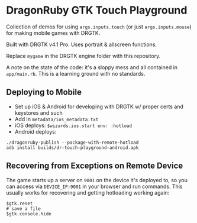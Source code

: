 # DragonRuby GTK Touch Playground

Collection of demos for using `args.inputs.touch` (or just `args.inputs.mouse`) for making mobile games with DRGTK.

Built with DRGTK v4.1 Pro. Uses portrait & allscreen functions.

Replace `mygame` in the DRGTK engine folder with this repository.

A note on the state of the code: it's a sloppy mess and all contained in `app/main.rb`. This is a learning ground with no standards.

## Deploying to Mobile

- Set up iOS & Android for developing with DRGTK w/ proper certs and keystores and such
- Add in `metadata/ios_metadata.txt`
- iOS deploys: `$wizards.ios.start env: :hotload`
- Android deploys:

```
./dragonruby-publish --package-with-remote-hotload
adb install builds/dr-touch-playground-android.apk
```

## Recovering from Exceptions on Remote Device

The game starts up a server on `9001` on the device it's deployed to, so you can access via `DEVICE_IP:9001` in your browser and run commands. This usually works for recovering and getting hotloading working again:

```
$gtk.reset
# save a file
$gtk.console.hide
```
